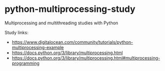 # python-multiprocessing-study
Multiprocessing and multithreading studies with Python

Study links:
- https://www.digitalocean.com/community/tutorials/python-multiprocessing-example
- https://docs.python.org/3/library/multiprocessing.html
- https://docs.python.org/3/library/multiprocessing.html#multiprocessing-programming